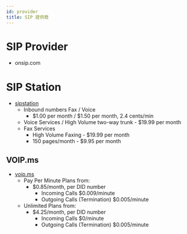```yaml
---
id: provider
title: SIP 提供商
---
```


# SIP Provider

* onsip.com

# SIP Station
* [sipstation](https://www.sipstation.com/)
  * Inbound numbers Fax / Voice
    * $1.00 per month / $1.50 per month, 2.4 cents/min
  * Voice Services / High Volume two-way trunk - $19.99 per month
  * Fax Services
    * High Volume Faxing - $19.99 per month
    * 150 pages/month - $9.95 per month

## VOIP.ms
* [voip.ms](https://voip.ms/)
  * Pay Per Minute Plans from:
    * $0.85/month, per DID number
      * Incoming Calls	$0.009/minute
      * Outgoing Calls (Termination)	$0.005/minute
  * Unlimited Plans from:
    * $4.25/month, per DID number
      * Incoming Calls	$0/minute
      * Outgoing Calls (Termination)	$0.005/minute

